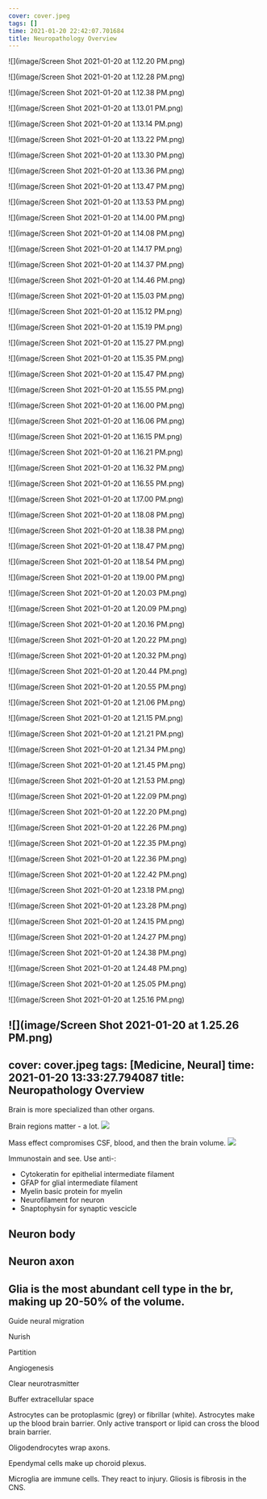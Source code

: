 ```yaml
---
cover: cover.jpeg
tags: []
time: 2021-01-20 22:42:07.701684
title: Neuropathology Overview
---
```


![](image/Screen Shot 2021-01-20 at 1.12.20 PM.png)

![](image/Screen Shot 2021-01-20 at 1.12.28 PM.png)

![](image/Screen Shot 2021-01-20 at 1.12.38 PM.png)

![](image/Screen Shot 2021-01-20 at 1.13.01 PM.png)

![](image/Screen Shot 2021-01-20 at 1.13.14 PM.png)

![](image/Screen Shot 2021-01-20 at 1.13.22 PM.png)

![](image/Screen Shot 2021-01-20 at 1.13.30 PM.png)

![](image/Screen Shot 2021-01-20 at 1.13.36 PM.png)

![](image/Screen Shot 2021-01-20 at 1.13.47 PM.png)

![](image/Screen Shot 2021-01-20 at 1.13.53 PM.png)

![](image/Screen Shot 2021-01-20 at 1.14.00 PM.png)

![](image/Screen Shot 2021-01-20 at 1.14.08 PM.png)

![](image/Screen Shot 2021-01-20 at 1.14.17 PM.png)

![](image/Screen Shot 2021-01-20 at 1.14.37 PM.png)

![](image/Screen Shot 2021-01-20 at 1.14.46 PM.png)

![](image/Screen Shot 2021-01-20 at 1.15.03 PM.png)

![](image/Screen Shot 2021-01-20 at 1.15.12 PM.png)

![](image/Screen Shot 2021-01-20 at 1.15.19 PM.png)

![](image/Screen Shot 2021-01-20 at 1.15.27 PM.png)

![](image/Screen Shot 2021-01-20 at 1.15.35 PM.png)

![](image/Screen Shot 2021-01-20 at 1.15.47 PM.png)

![](image/Screen Shot 2021-01-20 at 1.15.55 PM.png)

![](image/Screen Shot 2021-01-20 at 1.16.00 PM.png)

![](image/Screen Shot 2021-01-20 at 1.16.06 PM.png)

![](image/Screen Shot 2021-01-20 at 1.16.15 PM.png)

![](image/Screen Shot 2021-01-20 at 1.16.21 PM.png)

![](image/Screen Shot 2021-01-20 at 1.16.32 PM.png)

![](image/Screen Shot 2021-01-20 at 1.16.55 PM.png)

![](image/Screen Shot 2021-01-20 at 1.17.00 PM.png)

![](image/Screen Shot 2021-01-20 at 1.18.08 PM.png)

![](image/Screen Shot 2021-01-20 at 1.18.38 PM.png)

![](image/Screen Shot 2021-01-20 at 1.18.47 PM.png)

![](image/Screen Shot 2021-01-20 at 1.18.54 PM.png)

![](image/Screen Shot 2021-01-20 at 1.19.00 PM.png)

![](image/Screen Shot 2021-01-20 at 1.20.03 PM.png)

![](image/Screen Shot 2021-01-20 at 1.20.09 PM.png)

![](image/Screen Shot 2021-01-20 at 1.20.16 PM.png)

![](image/Screen Shot 2021-01-20 at 1.20.22 PM.png)

![](image/Screen Shot 2021-01-20 at 1.20.32 PM.png)

![](image/Screen Shot 2021-01-20 at 1.20.44 PM.png)

![](image/Screen Shot 2021-01-20 at 1.20.55 PM.png)

![](image/Screen Shot 2021-01-20 at 1.21.06 PM.png)

![](image/Screen Shot 2021-01-20 at 1.21.15 PM.png)

![](image/Screen Shot 2021-01-20 at 1.21.21 PM.png)

![](image/Screen Shot 2021-01-20 at 1.21.34 PM.png)

![](image/Screen Shot 2021-01-20 at 1.21.45 PM.png)

![](image/Screen Shot 2021-01-20 at 1.21.53 PM.png)

![](image/Screen Shot 2021-01-20 at 1.22.09 PM.png)

![](image/Screen Shot 2021-01-20 at 1.22.20 PM.png)

![](image/Screen Shot 2021-01-20 at 1.22.26 PM.png)

![](image/Screen Shot 2021-01-20 at 1.22.35 PM.png)

![](image/Screen Shot 2021-01-20 at 1.22.36 PM.png)

![](image/Screen Shot 2021-01-20 at 1.22.42 PM.png)

![](image/Screen Shot 2021-01-20 at 1.23.18 PM.png)

![](image/Screen Shot 2021-01-20 at 1.23.28 PM.png)

![](image/Screen Shot 2021-01-20 at 1.24.15 PM.png)

![](image/Screen Shot 2021-01-20 at 1.24.27 PM.png)

![](image/Screen Shot 2021-01-20 at 1.24.38 PM.png)

![](image/Screen Shot 2021-01-20 at 1.24.48 PM.png)

![](image/Screen Shot 2021-01-20 at 1.25.05 PM.png)

![](image/Screen Shot 2021-01-20 at 1.25.16 PM.png)

![](image/Screen Shot 2021-01-20 at 1.25.26 PM.png)
---
cover: cover.jpeg
tags: [Medicine, Neural]
time: 2021-01-20 13:33:27.794087
title: Neuropathology Overview
---

Brain is more specialized than other organs.

Brain regions matter - a lot.
![](image/regions.png)

Mass effect compromises CSF, blood, and then the brain volume.
![](image/csfbloodbrain.png)

Immunostain and see.
Use anti-:
- Cytokeratin for epithelial intermediate filament
- GFAP for glial intermediate filament
- Myelin basic protein for myelin
- Neurofilament for neuron
- Snaptophysin for synaptic vescicle

## Neuron body

## Neuron axon

## Glia is the most abundant cell type in the br, making up 20-50% of the volume.

Guide neural migration

Nurish

Partition

Angiogenesis

Clear neurotrasmitter

Buffer extracellular space

Astrocytes can be protoplasmic (grey) or fibrillar (white).
Astrocytes make up the blood brain barrier.
Only active transport or lipid can cross the blood brain barrier.

Oligodendrocytes wrap axons.

Ependymal cells make up choroid plexus.

Microglia are immune cells.
They react to injury.
Gliosis is fibrosis in the CNS.

